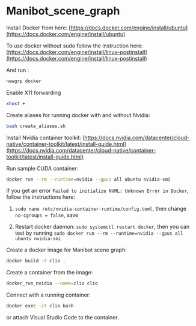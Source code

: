 # Manibot_scene_graph

Install Docker from here: [https://docs.docker.com/engine/install/ubuntu](https://docs.docker.com/engine/install/ubuntu)

To use docker without sudo follow the instruction here: [https://docs.docker.com/engine/install/linux-postinstall](https://docs.docker.com/engine/install/linux-postinstall)

And run :
```bash
newgrp docker
```

Enable X11 forwarding
```bash
xhost +
```

Create aliases for running docker with and without Nvidia:
```bash
bash create_aliases.sh
```

Install Nvidia container toolkit: [https://docs.nvidia.com/datacenter/cloud-native/container-toolkit/latest/install-guide.html](https://docs.nvidia.com/datacenter/cloud-native/container-toolkit/latest/install-guide.html)

Run sample CUDA container:
```bash
docker run --rm --runtime=nvidia --gpus all ubuntu nvidia-smi
```

If you get an error `Failed to initialize NVML: Unknown Error in Docker`, follow the instructions here: 
1. `sudo nano /etc/nvidia-container-runtime/config.toml`, then change `no-cgroups = false`, save

2. Restart docker daemon: `sudo systemctl restart docker`, then you can test by running `sudo docker run --rm --runtime=nvidia --gpus all ubuntu nvidia-smi`

Create a docker image for Manibot scene graph:
```bash
docker build -t clio .
```

Create a container from the image:
```bash
docker_run_nvidia --name=clio clio
```

Connect with a running container:
```bash
docker exec -it clio bash
```
or attach Visual Studio Code to the container.